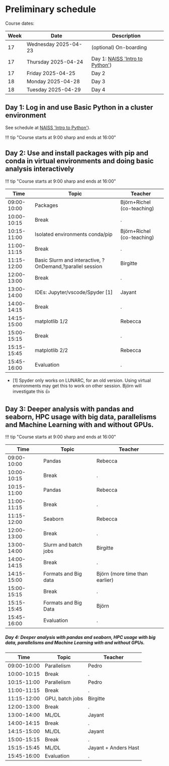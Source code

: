 # Preliminary schedule

Course dates:

Week|Date                |Description
----|--------------------|----------------------
17  |Wednesday 2025-04-23|(optional) On-boarding
17  |Thursday 2025-04-24 |Day 1: [NAISS 'Intro to Python'](https://uppmax.github.io/uppmax_intro_python/schedule/))
17  |Friday 2025-04-25   |Day 2
18  |Monday 2025-04-28   |Day 3
18  |Tuesday 2025-04-29  |Day 4

## Day 1: Log in and use Basic Python in a cluster environment

See schedule at [NAISS 'Intro to Python'](https://uppmax.github.io/uppmax_intro_python/schedule/)).

!!! tip "Course starts at 9:00 sharp and ends at 16:00"

## Day 2: Use and install packages with pip and conda in virtual environments and doing basic analysis interactively

!!! tip "Course starts at 9:00 sharp and ends at 16:00"

Time        | Topic                          |Teacher
------------|--------------------------------|-----------------------
09:00-10:00 | Packages                       | Björn+Richel (co-teaching)
10:00-10:15 | Break                          |.
10:15-11:00 | Isolated environments conda/pip| Björn+Richel (co-teaching)
11:00-11:15 | Break           |.
11:15-12:00 | Basic Slurm and interactive, ?OnDemand,?parallel session|Birgitte
12:00-13:00 | Break|.
13:00-14:00 | IDEs: Jupyter/vscode/Spyder [1] |Jayant
14:00-14:15 | Break|.
14:15-15:00 | matplotlib 1/2|Rebecca
15:00-15:15 | Break|.
15:15-15:45 | matplotlib 2/2|Rebecca
15:45-16:00 | Evaluation|.

- [1] Spyder only works on LUNARC, for an old version.
  Using virtual environments may get this to work on other session.
  Björn will investigate this :+1:

## Day 3: Deeper analysis with pandas and seaborn, HPC usage with big data, parallelisms and Machine Learning with and without GPUs.

!!! tip "Course starts at 9:00 sharp and ends at 16:00"

Time       | Topic |Teacher
-----------|-----------|-----------------------
09:00-10:00 | Pandas | Rebecca
10:00-10:15 | Break|.
10:15-11:00 | Pandas| Rebecca
11:00-11:15 | Break|.
11:15-12:00 | Seaborn| Rebecca
12:00-13:00 | Break|.
13:00-14:00 | Slurm and batch jobs|Birgitte
14:00-14:15 | Break|.
14:15-15:00 | Formats and Big data |Björn (more time than earlier)
15:00-15:15 | Break|.
15:15-15:45 | Formats and Big Data |Björn
15:45-16:00 | Evaluation|.

##### Day 4: Deeper analysis with pandas and seaborn, HPC usage with big data, parallelisms and Machine Learning with and without GPUs.

Time        | Topic          |Teacher
------------|----------------|--------------------
09:00-10:00 | Parallelism    |Pedro
10:00-10:15 | Break          |.
10:15-11:00 | Parallelism    |Pedro
11:00-11:15 | Break          |.
11:15-12:00 | GPU, batch jobs|Birgitte
12:00-13:00 | Break          |.
13:00-14:00 | ML/DL          |Jayant
14:00-14:15 | Break          |.
14:15-15:00 | ML/DL          |Jayant
15:00-15:15 | Break          |.
15:15-15:45 | ML/DL          |Jayant + Anders Hast
15:45-16:00 | Evaluation     |.
